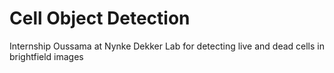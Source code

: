 # Cell Object Detection

Internship Oussama at Nynke Dekker Lab for detecting live and dead cells in brightfield images
